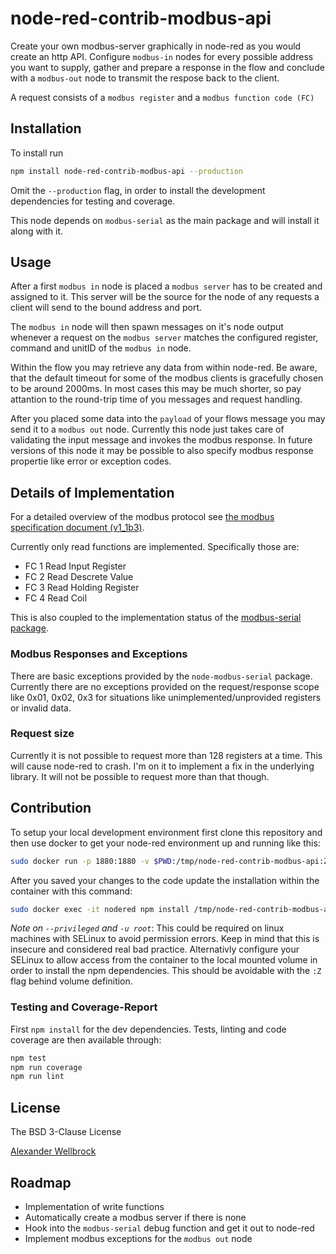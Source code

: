 # node-red-contrib-modbus-api

Create your own modbus-server graphically in node-red as you would create an http API. Configure `modbus-in` nodes for every possible address you want to supply, gather and prepare a response in the flow and conclude with a `modbus-out` node to transmit the respose back to the client.

A request consists of a `modbus register` and a `modbus function code (FC)`

## Installation

To install run

```bash
npm install node-red-contrib-modbus-api --production
```

Omit the `--production` flag, in order to install the development dependencies for testing and coverage.

This node depends on `modbus-serial` as the main package and will install it along with it.

## Usage

After a first `modbus in` node is placed a `modbus server` has to be created and assigned to it. This server will be the source for the node of any requests a client will send to the bound address and port.

The `modbus in` node will then spawn messages on it's node output whenever a request on the `modbus server` matches the configured register, command and unitID of the `modbus in` node.

Within the flow you may retrieve any data from within node-red. Be aware, that the default timeout for some of the modbus clients is gracefully chosen to be around 2000ms. In most cases this may be much shorter, so pay attantion to the round-trip time of you messages and request handling.

After you placed some data into the `payload` of your flows message you may send it to a `modbus out` node. Currently this node just takes care of validating the input message and invokes the modbus response. In future versions of this node it may be possible to also specify modbus response propertie like error or exception codes.

## Details of Implementation

For a detailed overview of the modbus protocol see [the modbus specification document (v1_1b3)](http://www.modbus.org/docs/Modbus_Application_Protocol_V1_1b3.pdf).

Currently only read functions are implemented. Specifically those are:

* FC 1 Read Input Register
* FC 2 Read Descrete Value
* FC 3 Read Holding Register
* FC 4 Read Coil

This is also coupled to the implementation status of the [modbus-serial package](https://www.npmjs.com/package/modbus-serial).

### Modbus Responses and Exceptions

There are basic exceptions provided by the `node-modbus-serial` package. Currently there are no exceptions provided on the request/response scope like 0x01, 0x02, 0x3 for situations like unimplemented/unprovided registers or invalid data.

### Request size

Currently it is not possible to request more than 128 registers at a time. This will cause node-red to crash. I'm on it to implement a fix in the underlying library. It will not be possible to request more than that though.

## Contribution

To setup your local development environment first clone this repository and then use docker to get your node-red environment up and running like this:

```bash
sudo docker run -p 1880:1880 -v $PWD:/tmp/node-red-contrib-modbus-api:Z -d --name nodered nodered/node-red-docker
```

After you saved your changes to the code update the installation within the container with this command:

```bash
sudo docker exec -it nodered npm install /tmp/node-red-contrib-modbus-api/ && sudo docker restart nodered
```

*Note on `--privileged` and `-u root`*: This could be required on linux machines with SELinux to avoid permission errors. Keep in mind that this is insecure and considered real bad practice. Alternativly configure your SELinux to allow access from the container to the local mounted volume in order to install the npm dependencies. This should be avoidable with the `:Z` flag behind volume definition.

### Testing and Coverage-Report

First `npm install` for the dev dependencies. Tests, linting and code coverage are then available through:

```bash
npm test
npm run coverage
npm run lint
```

## License

The BSD 3-Clause License

[Alexander Wellbrock](https://w4tsn.github.io/blog)

## Roadmap

* Implementation of write functions
* Automatically create a modbus server if there is none
* Hook into the `modbus-serial` debug function and get it out to node-red
* Implement modbus exceptions for the `modbus out` node

